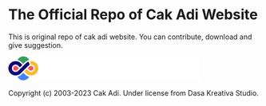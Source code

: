 # The Official Repo of Cak Adi Website
This is original repo of cak adi website. You can contribute, download and give suggestion.

<img src="./public/images/brands/logo-duotone-long.svg" height="48px" />

Copyright (c) 2003-2023 Cak Adi. Under license from Dasa Kreativa Studio.
